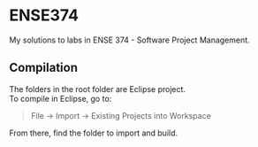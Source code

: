 # ENSE374

My solutions to labs in ENSE 374 - Software Project Management.  

## Compilation

The folders in the root folder are Eclipse project.  
To compile in Eclipse, go to:  
>File -> Import -> Existing Projects into Workspace
 
From there, find the folder to import and build.